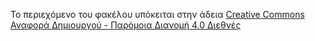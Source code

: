 Το περιεχόμενο του φακέλου υπόκειται στην άδεια [Creative Commons Αναφορά Δημιουργού - Παρόμοια Διανομή 4.0 Διεθνές](http://creativecommons.org/licenses/by-sa/4.0/)

